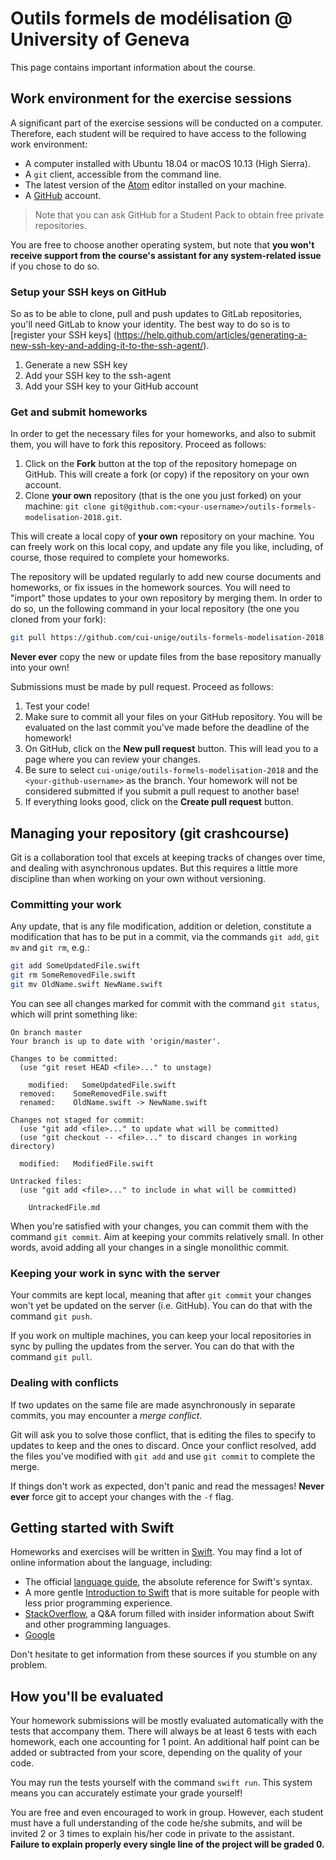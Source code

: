 # Outils formels de modélisation @ University of Geneva

This page contains important information about the course.

## Work environment for the exercise sessions

A significant part of the exercise sessions will be conducted on a computer.
Therefore, each student will be required to have access to the following work environment:

* A computer installed with Ubuntu 18.04 or macOS 10.13 (High Sierra).
* A `git` client, accessible from the command line.
* The latest version of the [Atom](https://atom.io) editor installed on your machine.
* A [GitHub](https://github.com) account.

> Note that you can ask GitHub for a Student Pack to obtain free private repositories.

You are free to choose another operating system, but note that
**you won't receive support from the course's assistant for any system-related issue**
if you chose to do so.

### Setup your SSH keys on GitHub

So as to be able to clone, pull and push updates to GitLab repositories,
you'll need GitLab to know your identity.
The best way to do so is to [register your SSH keys]
(https://help.github.com/articles/generating-a-new-ssh-key-and-adding-it-to-the-ssh-agent/).

1. Generate a new SSH key
2. Add your SSH key to the ssh-agent
3. Add your SSH key to your GitHub account

### Get and submit homeworks

In order to get the necessary files for your homeworks, and also to submit them,
you will have to fork this repository.
Proceed as follows:

1. Click on the **Fork** button at the top of the repository homepage on GitHub.
   This will create a fork (or copy) if the repository on your own account.
2. Clone **your own** repository (that is the one you just forked) on your machine:
   `git clone git@github.com:<your-username>/outils-formels-modelisation-2018.git`.

This will create a local copy of **your own** repository on your machine.
You can freely work on this local copy,
and update any file you like,
including, of course, those required to complete your homeworks.

The repository will be updated regularly to add new course documents and homeworks,
or fix issues in the homework sources.
You will need to "import" those updates to your own repository by merging them.
In order to do so,
un the following command in your local repository (the one you cloned from your fork):

```bash
git pull https://github.com/cui-unige/outils-formels-modelisation-2018.git master
```

**Never ever** copy the new or update files from the base repository manually into your own!

Submissions must be made by pull request.
Proceed as follows:

1. Test your code!
2. Make sure to commit all your files on your GitHub repository.
   You will be evaluated on the last commit you've made before the deadline of the homework!
3. On GitHub, click on the **New pull request** button.
   This will lead you to a page where you can review your changes.
4. Be sure to select `cui-unige/outils-formels-modelisation-2018`
   and the `<your-github-username>` as the branch.
   Your homework will not be considered submitted if you submit a pull request to another base!
4. If everything looks good, click on the **Create pull request** button.

## Managing your repository (git crashcourse)

Git is a collaboration tool that excels at keeping tracks of changes over time,
and dealing with asynchronous updates.
But this requires a little more discipline than when working on your own without versioning.

### Committing your work

Any update, that is any file modification, addition or deletion,
constitute a modification that has to be put in a commit,
via the commands `git add`, `git mv` and `git rm`, e.g.:

```bash
git add SomeUpdatedFile.swift
git rm SomeRemovedFile.swift
git mv OldName.swift NewName.swift
```

You can see all changes marked for commit with the command `git status`,
which will print something like:

```
On branch master
Your branch is up to date with 'origin/master'.

Changes to be committed:
  (use "git reset HEAD <file>..." to unstage)

	modified:   SomeUpdatedFile.swift
  removed:    SomeRemovedFile.swift
  renamed:    OldName.swift -> NewName.swift

Changes not staged for commit:
  (use "git add <file>..." to update what will be committed)
  (use "git checkout -- <file>..." to discard changes in working directory)

  modified:   ModifiedFile.swift

Untracked files:
  (use "git add <file>..." to include in what will be committed)

	UntrackedFile.md
```

When you're satisfied with your changes, you can commit them with the command `git commit`.
Aim at keeping your commits relatively small.
In other words, avoid adding all your changes in a single monolithic commit.

### Keeping your work in sync with the server

Your commits are kept local,
meaning that after `git commit` your changes won't yet be updated on the server (i.e. GitHub).
You can do that with the command `git push`.

If you work on multiple machines,
you can keep your local repositories in sync by pulling the updates from the server.
You can do that with the command `git pull`.

### Dealing with conflicts

If two updates on the same file are made asynchronously in separate commits,
you may encounter a *merge conflict*.

Git will ask you to solve those conflict,
that is editing the files to specify to updates to keep and the ones to discard.
Once your conflict resolved,
add the files you've modified with `git add` and use `git commit` to complete the merge.

If things don't work as expected,
don't panic and read the messages!
**Never ever** force git to accept your changes with the `-f` flag.

## Getting started with Swift

Homeworks and exercises will be written in [Swift](https://swift.org).
You may find a lot of online information about the language,
including:

* The official [language guide](https://docs.swift.org/swift-book/LanguageGuide/TheBasics.html),
  the absolute reference for Swift's syntax.
* A more gentle [Introduction to Swift](https://kyouko-taiga.github.io/swift-thoughts/tutorial/)
  that is more suitable for people with less prior programming experience.
* [StackOverflow](https://stackoverflow.com),
  a Q&A forum filled with insider information about Swift and other programming languages.
* [Google](https://google.ch)

Don't hesitate to get information from these sources if you stumble on any problem.

## How you'll be evaluated

Your homework submissions will be mostly evaluated automatically with the tests that accompany them.
There will always be at least 6 tests with each homework,
each one accounting for 1 point.
An additional half point can be added or subtracted from your score,
depending on the quality of your code.

You may run the tests yourself with the command `swift run`.
This system means you can accurately estimate your grade yourself!

You are free and even encouraged to work in group.
However, each student must have a full understanding of the code he/she submits,
and will be invited 2 or 3 times to explain his/her code in private to the assistant.
**Failure to explain properly every single line of the project will be graded 0.**
